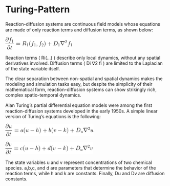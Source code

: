 # Turing-Pattern

Reaction-diffusion systems are continuous ﬁeld models whose equations are made of only reaction terms and diffusion terms, as shown below:

![alt text](https://github.com/iucimea/Turing-Pattern/blob/main/Images/CodeCogsEqn.gif)


Reaction terms ( Ri(...) ) describe only local dynamics, without any spatial derivatives involved. 
Diffusion terms ( Di ∇2 fi ) are limited to the Laplacian of the state variable itself. 


The clear separation between non-spatial and spatial dynamics makes the modeling and simulation tasks easy, 
but despite the simplicity of their mathematical form, reaction-diffusion systems can show strikingly rich, 
complex spatio-temporal dynamics. 

Alan Turing’s partial differential equation models were among the ﬁrst reaction-diffusion systems developed in the early 1950s. 
A simple linear version of Turing’s equations is the following:

![alt text](https://github.com/iucimea/Turing-Pattern/blob/main/Images/CodeCogsEqn%20(1).gif)

![alt text](https://github.com/iucimea/Turing-Pattern/blob/main/Images/CodeCogsEqn%20(2).gif)

The state variables  u  and  v  represent concentrations of two chemical species.
a,b,c,  and  d  are parameters that determine the behavior of the reaction terms, while  h  and  k  are constants. 
Finally,  Du  and  Dv  are diffusion constants.

